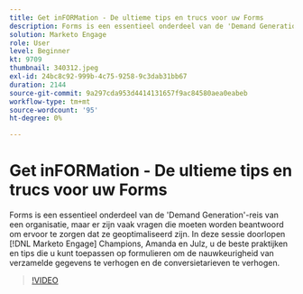 ```yaml
---
title: Get inFORMation - De ultieme tips en trucs voor uw Forms
description: Forms is een essentieel onderdeel van de 'Demand Generation'-reis van een organisatie, maar er zijn vaak vragen die moeten worden beantwoord om ervoor te zorgen dat ze geoptimaliseerd zijn.
solution: Marketo Engage
role: User
level: Beginner
kt: 9709
thumbnail: 340312.jpeg
exl-id: 24bc8c92-999b-4c75-9258-9c3dab31bb67
duration: 2144
source-git-commit: 9a297cda953d4414131657f9ac84580aea0eabeb
workflow-type: tm+mt
source-wordcount: '95'
ht-degree: 0%

---
```


# Get inFORMation - De ultieme tips en trucs voor uw Forms

Forms is een essentieel onderdeel van de &#39;Demand Generation&#39;-reis van een organisatie, maar er zijn vaak vragen die moeten worden beantwoord om ervoor te zorgen dat ze geoptimaliseerd zijn. In deze sessie doorlopen [!DNL Marketo Engage] Champions, Amanda en Julz, u de beste praktijken en tips die u kunt toepassen op formulieren om de nauwkeurigheid van verzamelde gegevens te verhogen en de conversietarieven te verhogen.

>[!VIDEO](https://video.tv.adobe.com/v/340312/?quality=12&learn=on)
